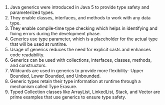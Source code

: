 

1. Java generics were introduced in Java 5 to provide type safety and parameterized types.
2. They enable classes, interfaces, and methods to work with any data type.
3. They enable compile-time type checking which helps in identifying and fixing errors during the development phase.
4. Generics use type parameter, which is a placeholder for the actual type that will be used at runtime.
5. Usage of generics reduces the need for explicit casts and enhances code readability.
6. Generics can be used with collections, interfaces, classes, methods, and constructors. 
7. Wildcards are used in generics to provide more flexibility- Upper Bounded, Lower Bounded, and Unbounded.
8. Generic types retain their type information at runtime through a mechanism called Type Erasure.
9. Typed Collection classes like ArrayList, LinkedList, Stack, and Vector are prime examples that use generics to ensure type safety.